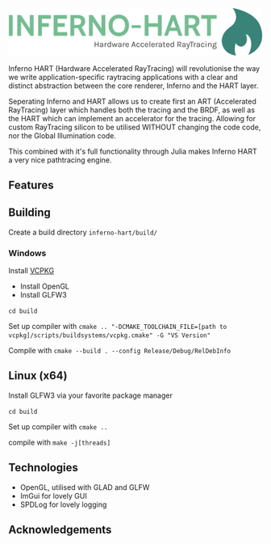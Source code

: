 ![](img/inferno-hart-high-resolution-logo-color-on-transparent-background.png)

Inferno HART (Hardware Accelerated RayTracing) will revolutionise the way we write application-specific raytracing applications with a clear and distinct abstraction between the core renderer, Inferno and the HART layer.

Seperating Inferno and HART allows us to create first an ART (Accelerated RayTracing) layer which handles both the tracing and the BRDF, as well as the HART which can implement an accelerator for the tracing. Allowing for custom RayTracing silicon to be utilised WITHOUT changing the code code, nor the Global Illumination code.

This combined with it's full functionality through Julia makes Inferno HART a very nice pathtracing engine.

## Features

## Building

Create a build directory `inferno-hart/build/`

### Windows

Install [VCPKG](https://vcpkg.io/en/getting-started.html)
- Install OpenGL
- Install GLFW3

`cd build`

Set up compiler with `cmake .. "-DCMAKE_TOOLCHAIN_FILE=[path to vcpkg]/scripts/buildsystems/vcpkg.cmake" -G "VS Version"`

Compile with `cmake --build . --config Release/Debug/RelDebInfo`

## Linux (x64)

Install GLFW3 via your favorite package manager

`cd build`

Set up compiler with `cmake ..`

compile with `make -j[threads]`

## Technologies

- OpenGL, utilised with GLAD and GLFW
- ImGui for lovely GUI
- SPDLog for lovely logging

## Acknowledgements
